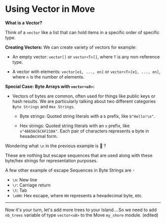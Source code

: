 # Using Vector in Move

**What is a Vector?**

Think of a `vector` like a list that can hold items in a specific order of specific type.

**Creating Vectors:** We can create variety of vectors for example:

 -   An empty vector: `vector[]` or `vector<T>[]`, where `T` is any non-reference type.

-   A vector with elements: `vector[e1, ..., en]` or `vector<T>[e1, ..., en]`, where `n` is the number of elements.

 **Special Case: Byte Arrays with `vector<u8>`:**

-   Vectors of bytes are common, often used for things like public keys or hash results. We are particularly talking about two different categories `Byte Strings` and `Hex Strings`.

    -   Byte strings: Quoted string literals with a `b` prefix, like `b"Hello!\n"`.

    -   Hex strings: Quoted string literals with an `x` prefix, like `x"48656C6C6F210A"`. Each pair of characters represents a byte in hexadecimal form. 

Wondering what `\n` in the previous example is 👀 ? 

These are nothing but escape sequences that are used along with these byte/hex strings for representation purposes.

 A few other example of escape Sequences in Byte Strings are - 
-   `\n`: New line
-   `\r`: Carriage return
-   `\t`: Tab
-   `\xHH`: Hex escape, where `HH` represents a hexadecimal byte, etc.


--- 

Now it's your turn, let's add more trees to your Island....So we need to add `nb_trees` variable of type `vector<u8>` to the Move `my_shore` module. (edited) 